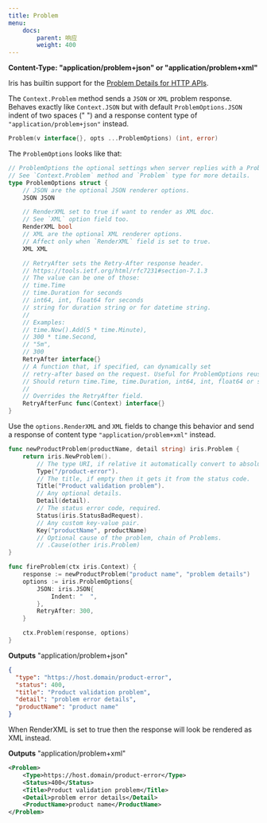 ```yaml
---
title: Problem
menu:
    docs:
        parent: 响应
        weight: 400
---
```


**Content-Type: "application/problem+json" or "application/problem+xml"**

Iris has builtin support for the [Problem Details for HTTP APIs](https://tools.ietf.org/html/rfc7807).

The `Context.Problem` method sends a `JSON` or `XML` problem response. Behaves exactly like `Context.JSON` but with default `ProblemOptions.JSON` indent of two spaces ("  ") and a response content type of `"application/problem+json"` instead.

```go
Problem(v interface{}, opts ...ProblemOptions) (int, error)
```

The `ProblemOptions` looks like that:

```go
// ProblemOptions the optional settings when server replies with a Problem.
// See `Context.Problem` method and `Problem` type for more details.
type ProblemOptions struct {
	// JSON are the optional JSON renderer options.
	JSON JSON

	// RenderXML set to true if want to render as XML doc.
	// See `XML` option field too.
	RenderXML bool
	// XML are the optional XML renderer options.
	// Affect only when `RenderXML` field is set to true.
	XML XML

	// RetryAfter sets the Retry-After response header.
	// https://tools.ietf.org/html/rfc7231#section-7.1.3
	// The value can be one of those:
	// time.Time
	// time.Duration for seconds
	// int64, int, float64 for seconds
	// string for duration string or for datetime string.
	//
	// Examples:
	// time.Now().Add(5 * time.Minute),
	// 300 * time.Second,
	// "5m",
	// 300
	RetryAfter interface{}
	// A function that, if specified, can dynamically set
	// retry-after based on the request. Useful for ProblemOptions reusability.
	// Should return time.Time, time.Duration, int64, int, float64 or string.
	//
	// Overrides the RetryAfter field.
	RetryAfterFunc func(Context) interface{}
}
```

Use the `options.RenderXML` and `XML` fields to change this behavior and send a response of content type `"application/problem+xml"` instead.

```go
func newProductProblem(productName, detail string) iris.Problem {
    return iris.NewProblem().
        // The type URI, if relative it automatically convert to absolute.
        Type("/product-error"). 
        // The title, if empty then it gets it from the status code.
        Title("Product validation problem").
        // Any optional details.
        Detail(detail).
        // The status error code, required.
        Status(iris.StatusBadRequest).
        // Any custom key-value pair.
        Key("productName", productName)
        // Optional cause of the problem, chain of Problems.
        // .Cause(other iris.Problem)
}

func fireProblem(ctx iris.Context) {
	response := newProductProblem("product name", "problem details")
	options := iris.ProblemOptions{
		JSON: iris.JSON{
			Indent: "  ",
		},
		RetryAfter: 300,
	}

	ctx.Problem(response, options)
}
```

**Outputs** "application/problem+json"

```json
{
  "type": "https://host.domain/product-error",
  "status": 400,
  "title": "Product validation problem",
  "detail": "problem error details",
  "productName": "product name"
}
```

When RenderXML is set to true then the response will look be rendered as XML instead.

**Outputs** "application/problem+xml"

```xml
<Problem>
    <Type>https://host.domain/product-error</Type>
    <Status>400</Status>
    <Title>Product validation problem</Title>
    <Detail>problem error details</Detail>
    <ProductName>product name</ProductName>
</Problem>
```


